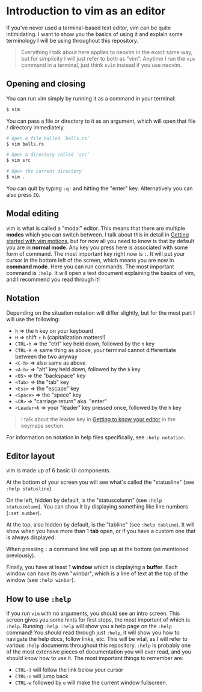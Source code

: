 # Introduction to vim as an editor

If you've never used a terminal-based text editor, vim can be quite intimidating. I want to show you
the basics of using it and explain some terminology I will be using throughout this repository.

> Everything I talk about here applies to neovim in the exact same way, but for simplicity I will
> just refer to both as "vim". Anytime I run the `vim` command in a terminal, just think `nvim`
> instead if you use neovim.

## Opening and closing

You can run vim simply by running it as a command in your terminal:

```sh
$ vim
```

You can pass a file or directory to it as an argument, which will open that file / directory
immediately.

```sh
# Open a file balled `balls.rs`
$ vim balls.rs

# Open a directory called `src`
$ vim src

# Open the current directory
$ vim .
```

You can quit by typing `:q!` and hitting the "enter" key. Alternatively you can also press `ZQ`.

## Modal editing

vim is what is called a "modal" editor. This means that there are multiple **modes** which you can
switch between. I talk about this in detail in [Getting started with vim motions](./vim-motions.md),
but for now all you need to know is that by default you are in **normal mode**. Any key you press
here is associated with some form of command. The most important key right now is `:`. It will put
your cursor in the bottom left of the screen, which means you are now in **command mode**. Here you
can run commands. The most important command is `:help`. It will open a text document explaining the
basics of vim, and I recommend you read through it!

## Notation

Depending on the situation notation will differ slightly, but for the most part I will use the
following:

- `h` => the `h` key on your keyboard
- `H` => shift + `h` (capitalization matters!)
- `CTRL-h` => the "ctrl" key held down, followed by the `h` key
- `CTRL-H` => same thing as above, your terminal cannot differentiate between the two anyway
- `<C-h>` => also same as above
- `<A-h>` => "alt" key held down, followed by the `h` key
- `<BS>` => the "backspace" key
- `<Tab>` => the "tab" key
- `<Esc>` => the "escape" key
- `<Space>` => the "space" key
- `<CR>` => "carriage return" aka. "enter"
- `<Leader>h` => your "leader" key pressed once, followed by the `h` key

> I talk about the leader key in [Getting to know your editor](./getting-to-know-nvim.md) in the
> keymaps section.

For information on notation in help files specifically, see `:help notation`.

## Editor layout

vim is made up of 6 basic UI components.

At the bottom of your screen you will see what's called the "statusline" (see `:help statusline`).

On the left, hidden by default, is the "statuscolumn" (see `:help statuscolumn`). You can show it by
displaying something like line numbers (`:set number`).

At the top, also hidden by default, is the "tabline" (see `:help tabline`). It will show when you
have more than 1 **tab** open, or if you have a custom one that is always displayed.

When pressing `:` a command line will pop up at the bottom (as mentioned previously).

Finally, you have at least 1 **window** which is displaying a **buffer**. Each window can have its
own "winbar", which is a line of text at the top of the window (see `:help winbar`).

## How to use `:help`

If you run `vim` with no arguments, you should see an intro screen. This screen gives you some hints
for first steps, the most important of which is `:help`. Running `:help :help` will show you a help
page on the `:help` command! You should read through just `:help`, it will show you how to navigate
the help docs, follow links, etc. This will be vital, as I will refer to various `:help` documents
throughout this repository. `:help` is probably one of the most extensive pieces of documentation
you will ever read, and you should know how to use it. The most important things to remember are:

- `CTRL-]` will follow the link below your cursor
- `CTRL-o` will jump back
- `CTRL-w` followed by `o` will make the current window fullscreen.
